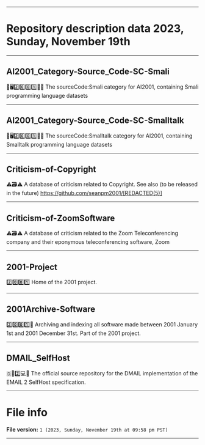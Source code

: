 
***

# Repository description data 2023, Sunday, November 19th

---

## AI2001_Category-Source_Code-SC-Smali

🧠️🖥️2️⃣️0️⃣️0️⃣️1️⃣️💾️📜️ The sourceCode:Smali category for AI2001, containing Smali programming language datasets

---

## AI2001_Category-Source_Code-SC-Smalltalk

🧠️🖥️2️⃣️0️⃣️0️⃣️1️⃣️💾️📜️ The sourceCode:Smalltalk category for AI2001, containing Smalltalk programming language datasets

---

## Criticism-of-Copyright

⚠️🗃️⚠️ A database of criticism related to Copyright. See also (to be released in the future) https://github.com/seanpm2001/[REDACTED(5)]

---

## Criticism-of-ZoomSoftware

⚠️🗃️⚠️ A database of criticism related to the Zoom Teleconferencing company and their eponymous teleconferencing software, Zoom 

---

## 2001-Project

2️⃣️0️⃣️0️⃣️1️⃣️ Home of the 2001 project.

---

## 2001Archive-Software

2️⃣️0️⃣️0️⃣️1️⃣️💾️ Archiving and indexing all software made between 2001 January 1st and 2001 December 31st. Part of the 2001 project.

---

## DMAIL_SelfHost

🇩📧️2️⃣️💻️💾️ The official source repository for the DMAIL implementation of the EMAIL 2 SelfHost specification.

***

# File info

**File version:** `1 (2023, Sunday, November 19th at 09:58 pm PST)`

***


